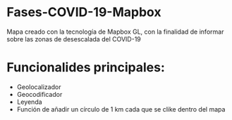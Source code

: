 # Fases-COVID-19-Mapbox
Mapa creado con la tecnología de Mapbox GL, con la finalidad de informar sobre las zonas de desescalada del COVID-19
# Funcionalides principales: 
- Geolocalizador 
- Geocodificador
- Leyenda
- Función de añadir un círculo de 1 km cada que se clike dentro del mapa 
